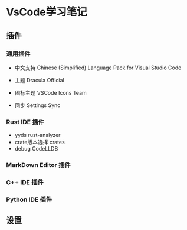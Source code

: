 # VsCode学习笔记

## 插件

### 通用插件

* 中文支持  Chinese (Simplified) Language Pack for Visual Studio Code

* 主题  Dracula Official

* 图标主题 VSCode Icons Team

* 同步  Settings Sync



### Rust IDE 插件

* yyds  rust-analyzer
* crate版本选择  crates
* debug  CodeLLDB




### MarkDown Editor 插件




### C++ IDE 插件




### Python IDE 插件


## 设置
